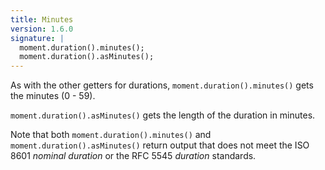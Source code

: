 ```yaml
---
title: Minutes
version: 1.6.0
signature: |
  moment.duration().minutes();
  moment.duration().asMinutes();
---
```



As with the other getters for durations, `moment.duration().minutes()` gets the minutes (0 - 59).

`moment.duration().asMinutes()` gets the length of the duration in minutes.

Note that both `moment.duration().minutes()` and `moment.duration().asMinutes()` return output that does not meet the ISO 8601 *nominal duration* or the RFC 5545 *duration* standards.
